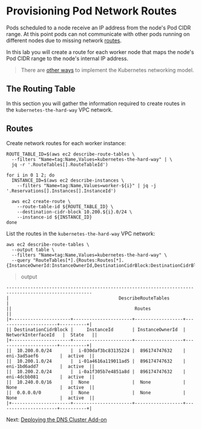 # Provisioning Pod Network Routes

Pods scheduled to a node receive an IP address from the node's Pod CIDR range. At this point pods can not communicate with other pods running on different nodes due to missing network [routes](https://cloud.google.com/compute/docs/vpc/routes).

In this lab you will create a route for each worker node that maps the node's Pod CIDR range to the node's internal IP address.

> There are [other ways](https://kubernetes.io/docs/concepts/cluster-administration/networking/#how-to-achieve-this) to implement the Kubernetes networking model.

## The Routing Table

In this section you will gather the information required to create routes in the `kubernetes-the-hard-way` VPC network.

## Routes

Create network routes for each worker instance:

```
ROUTE_TABLE_ID=$(aws ec2 describe-route-tables \
  --filters "Name=tag:Name,Values=kubernetes-the-hard-way" | \
  jq -r '.RouteTables[].RouteTableId')
```

```
for i in 0 1 2; do
  INSTANCE_ID=$(aws ec2 describe-instances \
    --filters "Name=tag:Name,Values=worker-${i}" | jq -j '.Reservations[].Instances[].InstanceId')

  aws ec2 create-route \
    --route-table-id ${ROUTE_TABLE_ID} \
    --destination-cidr-block 10.200.${i}.0/24 \
    --instance-id ${INSTANCE_ID}  
done
```

List the routes in the `kubernetes-the-hard-way` VPC network:

```
aws ec2 describe-route-tables \
  --output table \
  --filters "Name=tag:Name,Values=kubernetes-the-hard-way" \
  --query "RouteTables[*].{Routes:Routes[*].{InstanceOwnerId:InstanceOwnerId,DestinationCidrBlock:DestinationCidrBlock,InstanceId:InstanceId,State:State,NetworkInterfaceId:NetworkInterfaceId}}"
```

> output

```
------------------------------------------------------------------------------------------------------
|                                         DescribeRouteTables                                        |
||                                              Routes                                              ||
|+----------------------+----------------------+------------------+----------------------+----------+|
|| DestinationCidrBlock |     InstanceId       | InstanceOwnerId  | NetworkInterfaceId   |  State   ||
|+----------------------+----------------------+------------------+----------------------+----------+|
||  10.200.0.0/24       |  i-030daf3bc83135224 |  896174747632    |  eni-3ad5aef6        |  active  ||
||  10.200.1.0/24       |  i-01a4616a119011ad5 |  896174747632    |  eni-1bd6add7        |  active  ||
||  10.200.2.0/24       |  i-0a1f305b7e4851a8d |  896174747632    |  eni-4dcbb081        |  active  ||
||  10.240.0.0/16       |  None                |  None            |  None                |  active  ||
||  0.0.0.0/0           |  None                |  None            |  None                |  active  ||
|+----------------------+----------------------+------------------+----------------------+----------+|
```

Next: [Deploying the DNS Cluster Add-on](12-dns-addon.md)
